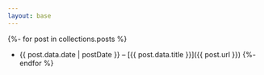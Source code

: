 ```yaml
---
layout: base
---
```


{%- for post in collections.posts %}
  * {{ post.data.date | postDate }} &ndash; [{{ post.data.title }}]({{ post.url }})
{%- endfor %}
